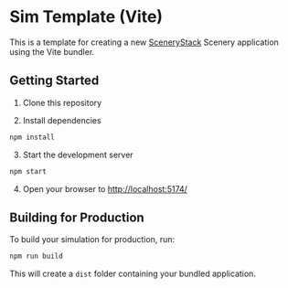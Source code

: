 # Sim Template (Vite)

This is a template for creating a new [SceneryStack](https://scenerystack.org/) Scenery application using the Vite bundler.

## Getting Started

1. Clone this repository

2. Install dependencies

```bash
npm install
```

3. Start the development server

```bash
npm start
```

4. Open your browser to [http://localhost:5174/](http://localhost:5174/)

## Building for Production

To build your simulation for production, run:

```bash
npm run build
```

This will create a `dist` folder containing your bundled application.
